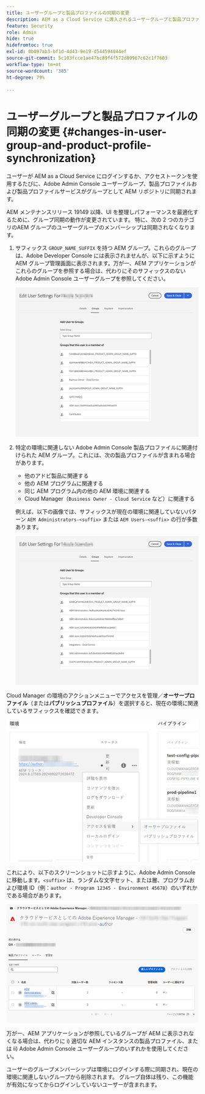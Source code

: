 ```yaml
---
title: ユーザーグループと製品プロファイルの同期の変更
description: AEM as a Cloud Service に導入されるユーザーグループと製品プロファイルの同期に関する変更点について説明します。
feature: Security
role: Admin
hide: true
hidefromtoc: true
exl-id: 0b097ab3-bf1d-4d43-9e19-d544594844ef
source-git-commit: 5c103fcce1ae47bc89f4f572d89967c62c1f7603
workflow-type: tm+mt
source-wordcount: '385'
ht-degree: 79%

---
```


# ユーザーグループと製品プロファイルの同期の変更 {#changes-in-user-group-and-product-profile-synchronization}

ユーザーが AEM as a Cloud Service にログインするか、アクセストークンを使用するたびに、Adobe Admin Console ユーザーグループ、製品プロファイルおよび製品プロファイルサービスがグループとして AEM リポジトリに同期されます。

AEM メンテナンスリリース 19149 以降、UI を整理しパフォーマンスを最適化するために、グループ同期の動作が変更されています。 特に、次の 2 つのカテゴリのAEM グループのユーザーグループのメンバーシップは同期されなくなります。

1. サフィックス `GROUP_NAME_SUFFIX` を持つ AEM グループ。これらのグループは、Adobe Developer Console には表示されませんが、以下に示すように AEM グループ管理画面に表示されます。万が一、AEM アプリケーションがこれらのグループを参照する場合は、代わりにそのサフィックスのない Adobe Admin Console ユーザーグループを参照してください。

   ![削除されたグループ 1](/help/security/assets/removed-groups-1.png)

1. 特定の環境に関連しない Adobe Admin Console 製品プロファイルに関連付けられた AEM グループ。これには、次の製品プロファイルが含まれる場合があります。

   * 他のアドビ製品に関連する
   * 他の AEM プログラムに関連する
   * 同じ AEM プログラム内の他の AEM 環境に関連する
   * Cloud Manager（`Business Owner - Cloud Service` など）に関連する

   例えば、以下の画像では、サフィックスが現在の環境に関連していないパターン `AEM Administrators-<suffix>` または `AEM Users-<suffix>` の行が多数あります。

   ![削除されたグループ 2](/help/security/assets/removed-groups-2.png)

Cloud Manager の環境のアクションメニューでアクセスを管理／**オーサープロファイル**（または&#x200B;**パブリッシュプロファイル**）を選択すると、現在の環境に関連しているサフィックスを確認できます。

![サフィックスを確認](/help/security/assets/suffix-check.png)

これにより、以下のスクリーンショットに示すように、Adobe Admin Console に移動します。`<suffix>` は、ランダムな文字セット、または層、プログラムおよび環境 ID（例：`author - Program 12345 - Environment 45678`）のいずれかである場合があります。

![Admin Console のサフィックス](/help/security/assets/admin-console-profile-suffixes.png)

万が一、AEM アプリケーションが参照しているグループが AEM に表示されなくなる場合は、代わりに i) 適切な AEM インスタンスの製品プロファイル、または ii) Adobe Admin Console ユーザーグループのいずれかを使用してください。

ユーザーのグループメンバーシップは環境にログインする際に同期され、現在の環境に関連しないグループから削除されます。 グループ自体は残り、この機能が有効になってからログインしていないユーザーが含まれます。
